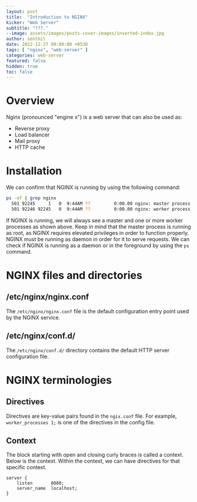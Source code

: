 ```yaml
---
layout: post
title:  "Introduction to NGINX"
kicker: "Web Server"
subtitle: "???."
--image: assets/images/posts-cover-images/inverted-index.jpg
author: senthil
date: 2022-12-27 00:00:00 +0530
tags: [ "nginx", "web-server" ]
categories: web-server
featured: false
hidden: true
toc: false
---
```


# Overview

Nginx (pronounced "engine x") is a web server that can also be used as:

- Reverse proxy
- Load balancer
- Mail proxy
- HTTP cache

# Installation

We can confirm that NGINX is running by using the following command:

```bash
ps -ef | grep nginx
  501 92245     1   0  9:44AM ??         0:00.00 nginx: master process nginx
  501 92246 92245   0  9:44AM ??         0:00.00 nginx: worker process
```

If NGINX is running, we will always see a master and one or more worker processes as shown above. Keep in mind that the master process is running as root, as NGINX requires elevated privileges in order to function properly. NGINX must be running as daemon in order for it to serve requests. We can check if NGINX is running as a daemon or in the foreground by using the `ps` command.

# NGINX files and directories

## /etc/nginx/nginx.conf

The `/etc/nginx/nginx.conf` file is the default configuration entry point used by the NGINX service.

## /etc/nginx/conf.d/

The `/etc/nginx/conf.d/` directory contains the default HTTP server configuration file.

# NGINX terminologies

## Directives

Directives are key-value pairs found in the `ngix.conf` file. For example, `worker_processes 1;` is one of the directives in the config file.

## Context

The block starting with open and closing curly braces is called a context. Below is the context. Within the context, we can have directives for that specific context. 

```text
server {
    listen       8080;
    server_name  localhost;
}
```


